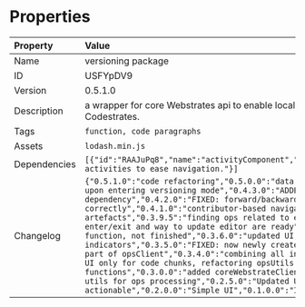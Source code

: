 

# Properties

| Property | Value |
| :--- | :--- |
| Name | versioning package |
| ID | USFYpDV9 |
| Version | 0.5.1.0 |
| Description | a wrapper for core Webstrates api to enable local versioning for code chunks in Codestrates. |
| Tags | `function, code paragraphs` |
| Assets | `lodash.min.js` |
| Dependencies | `[{"id":"RAAJuPq8","name":"activityComponent","optional":false,"usage":"visualising activities to ease navigation."}]` |
| Changelog | `{"0.5.1.0":"code refactoring","0.5.0.0":"data for activity component is prepared upon entering versioning mode","0.4.3.0":"ADDED: activityComponent dependency","0.4.2.0":"FIXED: forward/backward navigation works correctly","0.4.1.0":"contributor-based navigation","0.4.0.0":"WiP: navigation via artefacts","0.3.9.5":"finding ops related to execution state","0.3.9.0":"UI enter/exit and way to update editor are ready","0.3.8.0":"ADDED: enter/exit mode function, not finished","0.3.6.0":"updated UI, ADDED: contributor + curr version indicators","0.3.5.0":"FIXED: now newly created sections are persistent, commeted part of opsClient","0.3.4.0":"combining all into a pipeline","0.3.2.0":"versioning UI only for code chunks, refactoring opsUtils into proper functions","0.3.0.0":"added coreWebstrateClient API by Kristian Antonsen + helper utils for ops processing","0.2.5.0":"Updated UI, tested where it is actionable","0.2.0.0":"Simple UI","0.1.0.0":"Initial release."}` |